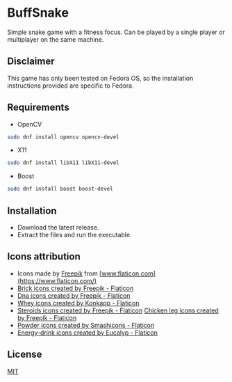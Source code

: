 # BuffSnake
Simple snake game with a fitness focus. Can be played by a single player or multiplayer on the same machine.

## Disclaimer
This game has only been tested on Fedora OS, so the installation instructions provided are specific to Fedora.

## Requirements
  - OpenCV
  ```bash
  sudo dnf install opencv opencv-devel
  ```
  - X11
  ```bash
  sudo dnf install libX11 libX11-devel
  ```
  - Boost
  ```bash
  sudo dnf install boost boost-devel
  ```
## Installation
- Download the latest release.
- Extract the files and run the executable.

## Icons attribution
- Icons made by [Freepik](https://www.flaticon.com/authors/freepik) from [www.flaticon.com](https://www.flaticon.com/)
- <a href="https://www.flaticon.com/free-icons/brick" title="brick icons">Brick icons created by Freepik - Flaticon</a>
- <a href="https://www.flaticon.com/free-icons/dna" title="dna icons">Dna icons created by Freepik - Flaticon</a>
- <a href="https://www.flaticon.com/free-icons/whey" title="whey icons">Whey icons created by Konkapp - Flaticon</a>
- <a href="https://www.flaticon.com/free-icons/steroids" title="steroids icons">Steroids icons created by Freepik - Flaticon</a>
  <a href="https://www.flaticon.com/free-icons/chicken-leg" title="chicken leg icons">Chicken leg icons created by Freepik - Flaticon</a>
- <a href="https://www.flaticon.com/free-icons/powder" title="powder icons">Powder icons created by Smashicons - Flaticon</a>
- <a href="https://www.flaticon.com/free-icons/energy-drink" title="energy-drink icons">Energy-drink icons created by Eucalyp - Flaticon</a>

## License
[MIT](https://choosealicense.com/licenses/mit/)
